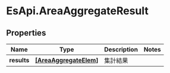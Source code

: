 # EsApi.AreaAggregateResult

## Properties

Name | Type | Description | Notes
------------ | ------------- | ------------- | -------------
**results** | [**[AreaAggregateElem]**](AreaAggregateElem.md) | 集計結果 | 


